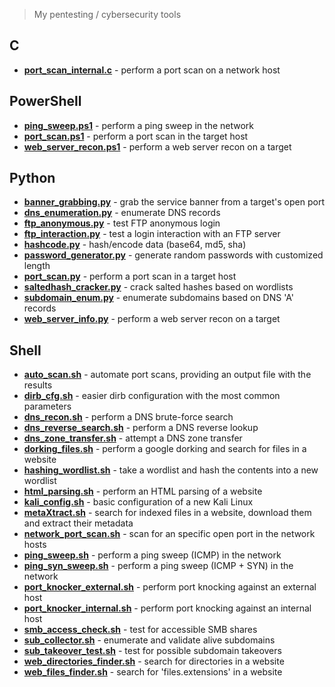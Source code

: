 > My pentesting / cybersecurity tools

## C
* [**port_scan_internal.c**](https://github.com/rafaelbaldasso/Tools/blob/main/C/port_scan_internal.c) - perform a port scan on a network host

## PowerShell
* [**ping_sweep.ps1**](https://github.com/rafaelbaldasso/Tools/blob/main/PowerShell/ping_sweep.ps1) - perform a ping sweep in the network
* [**port_scan.ps1**](https://github.com/rafaelbaldasso/Tools/blob/main/PowerShell/port_scan.ps1) - perform a port scan in the target host
* [**web_server_recon.ps1**](https://github.com/rafaelbaldasso/Tools/blob/main/PowerShell/web_server_recon.ps1) - perform a web server recon on a target

## Python
* [**banner_grabbing.py**](https://github.com/rafaelbaldasso/Tools/blob/main/Python/banner_grabbing.py) - grab the service banner from a target's open port 
* [**dns_enumeration.py**](https://github.com/rafaelbaldasso/Tools/blob/main/Python/dns_enumeration.py) - enumerate DNS records
* [**ftp_anonymous.py**](https://github.com/rafaelbaldasso/Tools/blob/main/Python/ftp_anonymous.py) - test FTP anonymous login
* [**ftp_interaction.py**](https://github.com/rafaelbaldasso/Tools/blob/main/Python/ftp_interaction.py) - test a login interaction with an FTP server
* [**hashcode.py**](https://github.com/rafaelbaldasso/Tools/blob/main/Python/hashcode.py) - hash/encode data (base64, md5, sha)
* [**password_generator.py**](https://github.com/rafaelbaldasso/Tools/blob/main/Python/password_generator.py) - generate random passwords with customized length
* [**port_scan.py**](https://github.com/rafaelbaldasso/Tools/blob/main/Python/port_scan.py) - perform a port scan in a target host
* [**saltedhash_cracker.py**](https://github.com/rafaelbaldasso/Tools/blob/main/Python/saltedhash_cracker.py) - crack salted hashes based on wordlists
* [**subdomain_enum.py**](https://github.com/rafaelbaldasso/Tools/blob/main/Python/subdomain_enum.py) - enumerate subdomains based on DNS 'A' records
* [**web_server_info.py**](https://github.com/rafaelbaldasso/Tools/blob/main/Python/web_server_info.py) - perform a web server recon on a target

## Shell
* [**auto_scan.sh**](https://github.com/rafaelbaldasso/Tools/blob/main/Shell/auto_scan.sh) - automate port scans, providing an output file with the results
* [**dirb_cfg.sh**](https://github.com/rafaelbaldasso/Tools/blob/main/Shell/dirb_cfg.sh) - easier dirb configuration with the most common parameters
* [**dns_recon.sh**](https://github.com/rafaelbaldasso/Tools/blob/main/Shell/dns_recon.sh) - perform a DNS brute-force search
* [**dns_reverse_search.sh**](https://github.com/rafaelbaldasso/Tools/blob/main/Shell/dns_reverse_search.sh) - perform a DNS reverse lookup
* [**dns_zone_transfer.sh**](https://github.com/rafaelbaldasso/Tools/blob/main/Shell/dns_zone_transfer.sh) - attempt a DNS zone transfer
* [**dorking_files.sh**](https://github.com/rafaelbaldasso/Tools/blob/main/Shell/dorking_files.sh) - perform a google dorking and search for files in a website
* [**hashing_wordlist.sh**](https://github.com/rafaelbaldasso/Tools/blob/main/Shell/hashing_wordlist.sh) - take a wordlist and hash the contents into a new wordlist
* [**html_parsing.sh**](https://github.com/rafaelbaldasso/Tools/blob/main/Shell/html_parsing.sh) - perform an HTML parsing of a website
* [**kali_config.sh**](https://github.com/rafaelbaldasso/Tools/blob/main/Shell/kali_config.sh) - basic configuration of a new Kali Linux
* [**metaXtract.sh**](https://github.com/rafaelbaldasso/Tools/blob/main/Shell/metaXtract.sh) - search for indexed files in a website, download them and extract their metadata
* [**network_port_scan.sh**](https://github.com/rafaelbaldasso/Tools/blob/main/Shell/network_port_scan.sh) - scan for an specific open port in the network hosts
* [**ping_sweep.sh**](https://github.com/rafaelbaldasso/Tools/blob/main/Shell/ping_sweep.sh) - perform a ping sweep (ICMP) in the network
* [**ping_syn_sweep.sh**](https://github.com/rafaelbaldasso/Tools/blob/main/Shell/ping_syn_sweep.sh) - perform a ping sweep (ICMP + SYN) in the network
* [**port_knocker_external.sh**](https://github.com/rafaelbaldasso/Tools/blob/main/Shell/port_knocker_external.sh) - perform port knocking against an external host
* [**port_knocker_internal.sh**](https://github.com/rafaelbaldasso/Tools/blob/main/Shell/port_knocker_internal.sh) - perform port knocking against an internal host
* [**smb_access_check.sh**](https://github.com/0xDuskr/Tools/blob/main/Shell/smb_access_check.sh) - test for accessible SMB shares 
* [**sub_collector.sh**](https://github.com/0xDuskr/Tools/blob/main/Shell/sub_collector.sh) - enumerate and validate alive subdomains
* [**sub_takeover_test.sh**](https://github.com/rafaelbaldasso/Tools/blob/main/Shell/sub_takeover_test.sh) - test for possible subdomain takeovers
* [**web_directories_finder.sh**](https://github.com/rafaelbaldasso/Tools/blob/main/Shell/web_directories_finder.sh) - search for directories in a website
* [**web_files_finder.sh**](https://github.com/rafaelbaldasso/Tools/blob/main/Shell/web_files_finder.sh) - search for 'files.extensions' in a website
